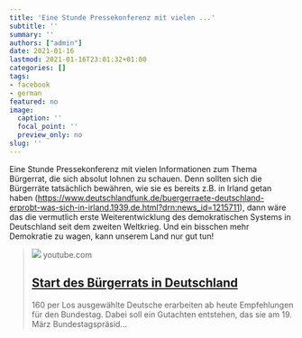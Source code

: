 ```yaml
---
title: 'Eine Stunde Pressekonferenz mit vielen ...'
subtitle: ''
summary: ''
authors: ["admin"]
date: 2021-01-16
lastmod: 2021-01-16T23:01:32+01:00
categories: []
tags:
- facebook
- german
featured: no
image:
  caption: ''
  focal_point: ''
  preview_only: no
slug: ''
---
```

Eine Stunde Pressekonferenz mit vielen Informationen zum Thema Bürgerrat, die sich absolut lohnen zu schauen. Denn sollten sich die Bürgerräte tatsächlich bewähren, wie sie es bereits z.B. in Irland getan haben (https://www.deutschlandfunk.de/buergerraete-deutschland-erprobt-was-sich-in-irland.1939.de.html?drn:news_id=1215711), dann wäre das die vermutlich erste Weiterentwicklung des demokratischen Systems in Deutschland seit dem zweiten Weltkrieg.  Und ein bisschen mehr Demokratie zu wagen, kann unserem Land nur gut tun!
> [![](https://i.ytimg.com/vi/Rchk5-leSNQ/maxresdefault.jpg)](https://www.youtube.com/watch?v=Rchk5-leSNQ)
> youtube.com
> ## [Start des Bürgerrats in Deutschland](https://www.youtube.com/watch?v=Rchk5-leSNQ)
>
>160 per Los ausgewählte Deutsche erarbeiten ab heute Empfehlungen für den Bundestag. Dabei soll ein Gutachten entstehen, das sie am 19. März Bundestagspräsid...


